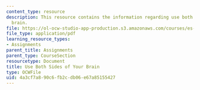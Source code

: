 ```yaml
---
content_type: resource
description: This resource contains the information regarding use both Sides of your
  brain.
file: https://ol-ocw-studio-app-production.s3.amazonaws.com/courses/es-291-learning-seminar-experiments-in-education-spring-2003/4a3cf7a890c6fb2cdb06e67a85155427_MITES_291S03_7d_brain.pdf
file_type: application/pdf
learning_resource_types:
- Assignments
parent_title: Assignments
parent_type: CourseSection
resourcetype: Document
title: Use Both Sides of Your Brain
type: OCWFile
uid: 4a3cf7a8-90c6-fb2c-db06-e67a85155427
---
```

